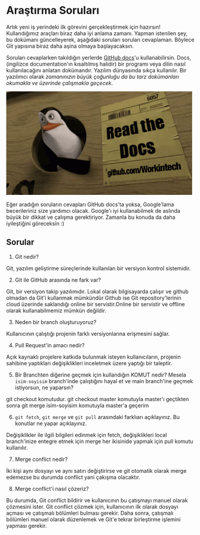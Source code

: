 # Araştırma Soruları

Artık yeni iş yerindeki ilk görevini gerçekleştirmek için hazırsın! Kullandığımız araçları biraz daha iyi anlama zamanı. Yapman istenilen şey, bu dokümanı güncelleyerek, aşağıdaki soruları soruları cevaplaman. Böylece Git yapısına biraz daha aşina olmaya başlayacaksın.

Soruları cevaplarken takıldığın yerlerde [GitHub docs](https://docs.github.com/en)'u kullanabilirsin. Docs, (ingilizce documentation'ın kısaltılmış halidir) bir programı veya dilin nasıl kullanılacağını anlatan dokümandır. Yazılım dünyasında sıkça kullanılır. Bir yazılımcı olarak _zamanınızın büyük çoğunluğu da bu tarz dokümanları okumakla ve üzerinde çalışmakla geçecek_.

![READ THE DOCS](https://github.com/Workintech/FSWeb-S1G1-Projesi-Web-Development-Projesi-icin-Git/blob/main/read-the-docs-wit.gif?raw=true)

Eğer aradığın soruların cevapları GitHub docs'ta yoksa, Google'lama becerileriniz size yardımcı olacak. Google'ı iyi kullanabilmek de aslında büyük bir dikkat ve çalışma gerektiriyor. Zamanla bu konuda da daha iyileştiğini göreceksin :)

## Sorular


1. Git nedir?

Git, yazılım geliştirme süreçlerinde kullanılan bir versiyon kontrol sistemidir.

2. Git ile GitHub arasında ne fark var?

Git, bir versiyon takip yazılımıdır. Lokal olarak bilgisayarda çalışır ve github olmadan da Git'i kullanmak mümkündür
Github ise Git repository'lerinin cloud üzerinde saklandığı online bir servistir.Online bir servistir ve offline olarak kullanabilmemiz mümkün değildir.




3. Neden bir branch oluşturuyoruz?

Kullanıcının çalıştığı projenin farklı versiyonlarına erişmesini sağlar.

4. Pull Request'in amacı nedir?

Açık kaynaklı projelere katkıda bulunmak isteyen kullanıcıların, projenin sahibine yaptıkları değişiklikleri inceletmek üzere yaptığı bir taleptir.



5. Bir Branchten diğerine geçmek için kullandığın KOMUT nedir? Mesela `isim-soyisim` branch'inde çalıştığını hayal et ve main branch'ine geçmek istiyorsun, ne yaparsın?

git checkout komutudur. git checkout master komutuyla master'ı geçtikten sonra git merge isim-soyisim komutuyla master'a geçerim

6. `git fetch`, `git merge` ve `git pull` arasındaki farklıarı açıklayınız. Bu konutlar ne yapar açıklayınız.

Değişiklikler ile ilgili bilgileri edinmek için fetch, değişiklikleri local branch'inize entegre etmek için merge her ikisinide yapmak için pull komutu kullanılır.

7. Merge conflict nedir?

İki kişi aynı dosyayı ve aynı satırı değiştirirse ve git otomatik olarak merge edemezse bu durumda conflict yani çakışma olacaktır. 

8. Merge conflict'i nasıl çözeriz?

Bu durumda, Git conflict bildirir ve kullanıcının bu çatışmayı manuel olarak çözmesini ister. Git conflict çözmek için, kullanıcının ilk olarak dosyayı açması ve çatışmalı bölümleri bulması gerekir. Daha sonra, çatışmalı bölümleri manuel olarak düzenlemek ve Git'e tekrar birleştirme işlemini yapması gerekir.

